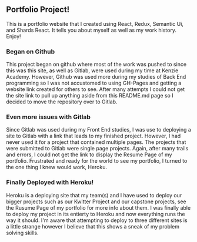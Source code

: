 ## Portfolio Project!

This is a portfolio website that I created using React, Redux, Semantic Ui, and Shards React. It tells you about myself as well as my work history. Enjoy!

### Began on Github

This project began on github where most of the work was pushed to since this was this site, as well as Gitlab, were used during my time
at Kenzie Academy. However, Github was used more during my studies of Back End programming so I was not accustomed to using GH-Pages and
getting a website link created for others to see. After many attempts I could not get the site link to pull up anything aside from this
README.md page so I decided to move the repository over to Gitlab.

### Even more issues with Gitlab

Since Gitlab was used during my Front End studies, I was use to deploying a site to Gitlab with a link that leads to my finished project. However, I had never used it for a project that contained multiple pages. The projects that were submitted to Gitlab were single page projects. Again, after many trails and errors, I could not get the link to display the Resume Page of my portfolio. Frustrated and ready for the world to see my portfolio, I turned to the one thing I knew would work, Heroku.

### Finally Deployed with Heroku!

Heroku is a deploying site that my team(s) and I have used to deploy our bigger projects such as our Kwitter Project and our capstone projects, see the Rusume Page of my portfolio for more info about them. I was finally able to deploy my project in its entierty to Heroku and now everything runs the way it should. I'm aware that attempting to deploy to three different sites is a little strange however I believe that this shows a sneak of my problem solving skills.